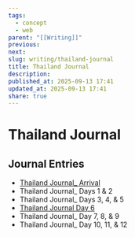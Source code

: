 ```yaml
---
tags:
  - concept
  - web
parent: "[[Writing]]"
previous:
next:
slug: writing/thailand-journal
title: Thailand Journal
description:
published_at: 2025-09-13 17:41
updated_at: 2025-09-13 17:41
share: true
---
```


# Thailand Journal

## Journal Entries

- [Thailand Journal_ Arrival](/vault/writing/thailand-journal-arrival.md)
- Thailand Journal_ Days 1 & 2
- Thailand Journal_ Days 3, 4, & 5
- [Thailand Journal Day 6](/vault/writing/thailand-journal-day-6.md)
- Thailand Journal_ Day 7, 8, & 9
- Thailand Journal_ Day 10, 11, & 12
